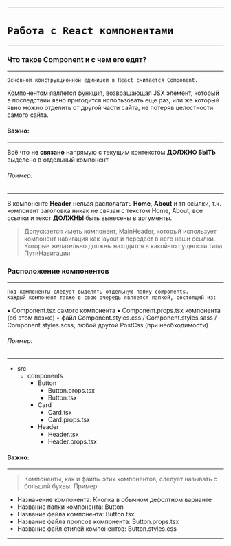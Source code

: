____
# **`Работа с React компонентами`**
____
### Что такое Component и с чем его едят?
______
    Основной конструкционной единицей в React считается Component.
Компонентом является функция, возвращающая JSX элемент, который в последствии явно пригодится использовать еще раз, или же который явно можно отделить от другой части сайта, не потеряв целостности самого сайта.

#### Важно:
_____
Всё что __не связано__ напрямую с текущим контекстом __ДОЛЖНО БЫТЬ__ выделено в отдельный компонент.

###### *Пример:*
____
В компоненте __Header__ нельзя располагать __Home__, __About__ и тп ссылки, т.к. компонент заголовка никак не связан с текстом Home, About, все ссылки и текст __ДОЛЖНЫ__ быть вынесены в аргументы.
>Допускается иметь компонент, MainHeader, который использует компонент навигация как layout и передаёт в него наши ссылки.
Которые желательно должны находится в какой-то сущности типа ПутиНавигации

### Расположение компонентов
____
    Под компоненты следует выделять отдельную папку components.
    Каждый компонент также в свою очередь является папкой, состоящий из:

• Component.tsx самого компонента
• Component.props.tsx компонента (об этом позже)
• файл Component.styles.css / Component.styles.sass / Component.styles.scss, любой другой PostCss (при необходимости)

 ###### *Пример:*
 ____
- src
    - components
        - Button   
            - Button.props.tsx
            - Button.tsx
        - Card
            - Card.tsx
            - Card.props.tsx
        - Header
            - Header.tsx
            - Header.props.tsx

#### Важно:
___
>Компоненты, как и файлы этих компонентов, следует называть с большой буквы.
Пример:
-   Назначение компонента: Кнопка в обычном дефолтном варианте
-   Название папки компонента: Button
-   Название файла компонента: Button.tsx
-   Название файла пропсов компонента: Button.props.tsx
-   Название файл стилей компонентов: Button.styles.css
****
 